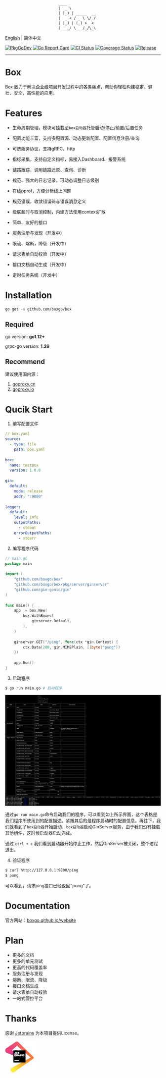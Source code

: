 							____
							|  _ \
							| |_) | _____  __
							|  _ < / _ \ \/ /
							| |_) | (_) >  <
							|____/ \___/_/\_\

[English](README_en.md) | 简体中文

[![PkgGoDev](https://pkg.go.dev/badge/github.com/boxgo/box?branch=master)](https://pkg.go.dev/github.com/boxgo/box)
[![Go Report Card](https://goreportcard.com/badge/github.com/boxgo/box?branch=master)](https://goreportcard.com/report/github.com/boxgo/box)
[![CI Status](https://github.com/boxgo/box/workflows/Go/badge.svg?branch=master)](https://github.com/boxgo/box/actions)
[![Coverage Status](https://coveralls.io/repos/github/boxgo/box/badge.svg?branch=master)](https://coveralls.io/github/boxgo/box?branch=master)
[![Release](https://img.shields.io/github/v/release/boxgo/box.svg?style=flat-square)](https://github.com/boxgo/box)

---



# Box

Box 致力于解决企业级项目开发过程中的各类痛点，帮助你轻松构建稳定、健壮、安全，高性能的应用。



# Features

* 生命周期管理，模块可挂载至`box启动器`托管启动/停止/前置/后置任务

* 配置功能丰富，支持多配置源、动态更新配置、配置信息注册/查询

* 可选服务协议，支持gRPC、http

* 指标采集，支持自定义指标，易接入Dashboard、报警系统

* 链路跟踪，调用链路还原、查询、诊断

* 规范、强大的日志记录，可动态调整日志级别

* 在线pprof，方便分析线上问题

* 规范错误，收敛错误码与错误消息定义

* 级联超时与取消控制，内建方法使用context扩散

* 简单、友好的接口

* 服务注册与发现（开发中）

* 限流、熔断，降级（开发中）

* 请求表单自动校验（开发中）

* 接口文档自动生成（开发中）

* 定时任务系统（开发中）



# Installation

```sh
go get -u github.com/boxgo/box
```

## Required

go version: **go1.12+**

grpc-go version: **1.26**

## Recommend

建议使用国内源：

1. [goproxy.cn](https://goproxy.cn/)
2. [goproxy.io](https://goproxy.io/)



# Qucik Start

1. 编写配置文件

```yaml
// box.yaml
source:
  - type: file
    path: box.yaml

box:
  name: testBox
  version: 1.0.0

gin:
  default:
    mode: release
    addr: ":9000"

logger:
  default:
    level: info
    outputPaths:
      - stdout
    errorOutputPaths:
      - stderr
```

2. 编写程序代码

```go
// main.go
package main

import (
	"github.com/boxgo/box"
	"github.com/boxgo/box/pkg/server/ginserver"
	"github.com/gin-gonic/gin"
)

func main() {
	app := box.New(
		box.WithBoxes(
			ginserver.Default,
		),
	)

	ginserver.GET("/ping", func(ctx *gin.Context) {
		ctx.Data(200, gin.MIMEPlain, []byte("pong"))
	})

	app.Run()
}
```

3. 启动程序

```sh
$ go run main.go # 启动程序
```

![a](./docs/boot.png)

通过`go run main.go`命令启动我们的程序，可以看到如上所示界面，这个表格是我们程序所使用到的配置描述。紧跟其后的是程序启动时的配置信息。再往下，我们就看到了`box启动器`开始启动，`box启动器`启动GinServer服务，由于我们没有挂载其他组件，这时候启动器启动完成。

通过 `ctrl + c` 我们看到启动器开始停止工作，然后GinServer被关闭，整个进程退出。

4. 验证程序

```sh
$ curl http://127.0.0.1:9000/ping
$ pong
```

可以看到，请求ping接口已经返回"pong"了。



# Documentation

官方网站：[boxgo.github.io/website](https://boxgo.github.io/website)

# Plan

* 更多的文档
* 更多的单元测试
* 更高的代码覆盖率
* 服务注册与发现
* 熔断、限流、降级
* 接口文档生成
* 请求表单自动校验
* 一站式管控平台

# Thanks
感谢 [Jetbrains](https://www.jetbrains.com/?from=box) 为本项目提供License。

[![Jetbrains](./docs/jetbrains.png)](https://www.jetbrains.com/?from=box)